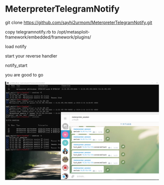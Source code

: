 # MeterpreterTelegramNotify

git clone https://github.com/sayhi2urmom/MeterpreterTelegramNotify.git

copy telegramnotify.rb to /opt/metasploit-framework/embedded/framework/plugins/

load notify

start your reverse handler

notify_start

you are good to go

![](TelegramNotify.png)
